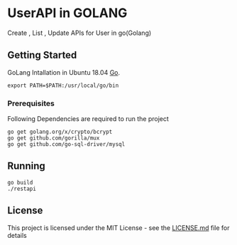 # UserAPI in GOLANG

Create , List , Update APIs for User in go(Golang)


## Getting Started

GoLang Intallation in Ubuntu 18.04  [Go](https://www.digitalocean.com/community/tutorials/how-to-install-go-on-ubuntu-18-04).

```
export PATH=$PATH:/usr/local/go/bin

```

### Prerequisites

Following Dependencies are required to run the project

```
go get golang.org/x/crypto/bcrypt
go get github.com/gorilla/mux
go get github.com/go-sql-driver/mysql

```

## Running

```
go build
./restapi

```

## License

This project is licensed under the MIT License - see the [LICENSE.md](LICENSE.md) file for details

